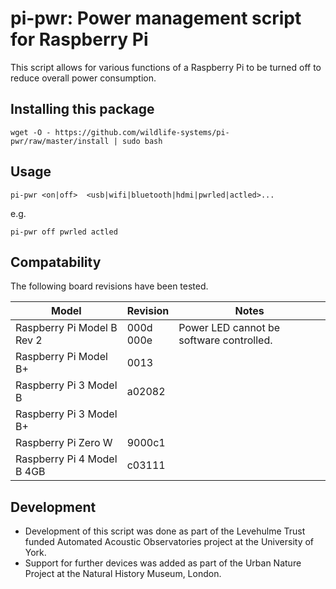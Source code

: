 # pi-pwr: Power management script for Raspberry Pi

This script allows for various functions of a Raspberry Pi to be turned off to reduce overall power consumption.

## Installing this package
`wget -O - https://github.com/wildlife-systems/pi-pwr/raw/master/install | sudo bash`

## Usage
`pi-pwr <on|off>  <usb|wifi|bluetooth|hdmi|pwrled|actled>...`

e.g.

`pi-pwr off pwrled actled`

## Compatability
The following board revisions have been tested.

|Model|Revision|Notes|
|---|---|---|
|Raspberry Pi Model B Rev 2|000d<br>000e|Power LED cannot be software controlled.|
|Raspberry Pi Model B+|0013||
|Raspberry Pi 3 Model B|a02082||
|Raspberry Pi 3 Model B+||
|Raspberry Pi Zero W|9000c1||
|Raspberry Pi 4 Model B 4GB|c03111||

## Development
* Development of this script was done as part of the Levehulme Trust funded Automated Acoustic Observatories project at the University of York.
* Support for further devices was added as part of the Urban Nature Project at the Natural History Museum, London.
